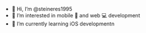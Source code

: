 - 👋 Hi, I’m @steineres1995
- 👀 I’m interested in mobile 📱 and web 💻 development 
- 🌱 I’m currently learning iOS developmentn

<!---
steineres1995/steineres1995 is a ✨ special ✨ repository because its `README.md` (this file) appears on your GitHub profile.
You can click the Preview link to take a look at your changes.
--->
